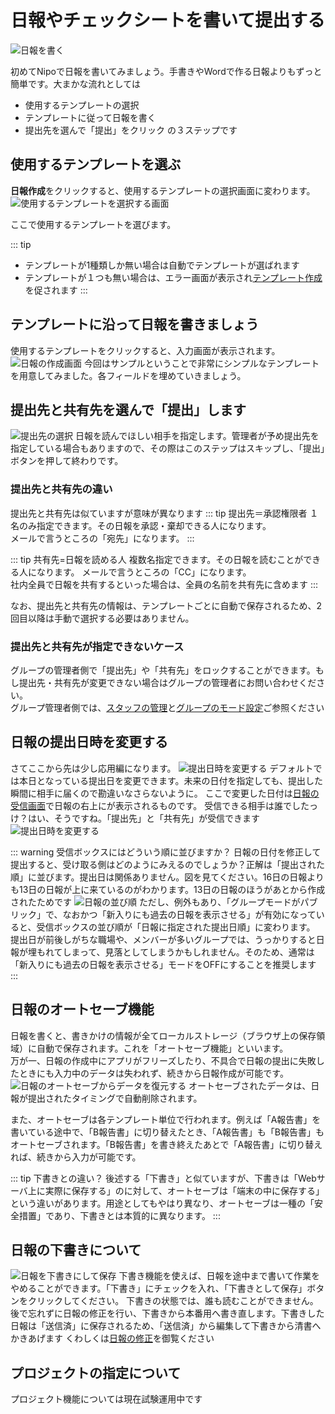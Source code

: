 # 日報やチェックシートを書いて提出する<Badge text="一般向け" type="info" />
![日報を書く](/write/w1.png)

初めてNipoで日報を書いてみましょう。手書きやWordで作る日報よりもずっと簡単です。大まかな流れとしては
- 使用するテンプレートの選択
- テンプレートに従って日報を書く
- 提出先を選んで「提出」をクリック
の３ステップです


## 使用するテンプレートを選ぶ

**日報作成**をクリックすると、使用するテンプレートの選択画面に変わります。
![使用するテンプレートを選択する画面](/write/w2.png)

ここで使用するテンプレートを選びます。

::: tip
- テンプレートが1種類しか無い場合は自動でテンプレートが選ばれます
- テンプレートが１つも無い場合は、エラー画面が表示され[テンプレート作成](/manual/template/_make)を促されます
:::

## テンプレートに沿って日報を書きましょう
使用するテンプレートをクリックすると、入力画面が表示されます。
![日報の作成画面](/write/w3.png)
今回はサンプルということで非常にシンプルなテンプレートを用意してみました。各フィールドを埋めていきましょう。

## 提出先と共有先を選んで「提出」します
![提出先の選択](/write/w4.png)
日報を読んでほしい相手を指定します。管理者が予め提出先を指定している場合もありますので、その際はこのステップはスキップし、「提出」ボタンを押して終わりです。


### 提出先と共有先の違い<Badge text="ワンポイント" />
提出先と共有先は似ていますが意味が異なります
::: tip 提出先＝承認権限者
１名のみ指定できます。その日報を承認・棄却できる人になります。  
メールで言うところの「宛先」になります。
:::

::: tip 共有先=日報を読める人
複数名指定できます。その日報を読むことができる人になります。
メールで言うところの「CC」になります。  
社内全員で日報を共有するといった場合は、全員の名前を共有先に含めます
:::

なお、提出先と共有先の情報は、テンプレートごとに自動で保存されるため、2回目以降は手動で選択する必要はありません。


### 提出先と共有先が指定できないケース
グループの管理者側で「提出先」や「共有先」をロックすることができます。もし提出先・共有先が変更できない場合はグループの管理者にお問い合わせください。  
グループ管理者側では、[スタッフの管理](/manual/group/editstaff)と[グループのモード設定](/manual/group/group)ご参照ください

## 日報の提出日時を変更する<Badge text="応用編" />
さてここから先は少し応用編になります。
![提出日時を変更する](/write/w5.png)
デフォルトでは本日となっている提出日を変更できます。未来の日付を指定しても、提出した瞬間に相手に届くので勘違いなさらないように。
ここで変更した日付は[日報の受信画面](/manual/res/res)で日報の右上にが表示されるものです。
受信できる相手は誰でしたっけ？はい、そうですね。「提出先」と「共有先」が受信できます
![提出日時を変更する](/write/w6.png)

::: warning 受信ボックスにはどういう順に並びますか？
日報の日付を修正して提出すると、受け取る側はどのようにみえるのでしょうか？正解は「提出された順」に並びます。提出日は関係ありません。図を見てください。16日の日報よりも13日の日報が上に来ているのがわかります。13日の日報のほうがあとから作成されたためです
![日報の並び順](/write/w7.png)
ただし、例外もあり、「グループモードがパブリック」で、なおかつ「新入りにも過去の日報を表示させる」が有効になっていると、受信ボックスの並び順が「日報に指定された提出日順」に変わります。
提出日が前後しがちな職場や、メンバーが多いグループでは、うっかりすると日報が埋もれてしまって、見落としてしまうかもしれません。そのため、通常は「新入りにも過去の日報を表示させる」モードをOFFにすることを推奨します
:::

## 日報のオートセーブ機能<Badge text="応用編" />
日報を書くと、書きかけの情報が全てローカルストレージ（ブラウザ上の保存領域）に自動で保存されます。これを「オートセーブ機能」といいます。  
万が一、日報の作成中にアプリがフリーズしたり、不具合で日報の提出に失敗したときにも入力中のデータは失われず、続きから日報作成が可能です。
![日報のオートセーブからデータを復元する](/write/w8.png)
オートセーブされたデータは、日報が提出されたタイミングで自動削除されます。

また、オートセーブは各テンプレート単位で行われます。例えば「A報告書」を書いている途中で、「B報告書」に切り替えたとき、「A報告書」も「B報告書」もオートセーブされます。「B報告書」を書き終えたあとで「A報告書」に切り替えれば、続きから入力が可能です。

::: tip 下書きとの違い？
後述する「下書き」と似ていますが、下書きは「Webサーバ上に実際に保存する」のに対して、オートセーブは「端末の中に保存する」という違いがあります。用途としてもやはり異なり、オートセーブは一種の「安全措置」であり、下書きとは本質的に異なります。
:::

## 日報の下書きについて<Badge text="応用編" />
![日報を下書きにして保存](/write/w9.png)
下書き機能を使えば、日報を途中まで書いて作業をやめることができます。「下書き」にチェックを入れ、「下書きとして保存」ボタンをクリックしてください。
下書きの状態では、誰も読むことができません。後で忘れずに日報の修正を行い、下書きから本番用へ書き直します。下書きした日報は「送信済」に保存されるため、「送信済」から編集して下書きから清書へかきあげます
くわしくは[日報の修正](/manual/report/edit)を御覧ください

## プロジェクトの指定について<Badge text="準備中" />
プロジェクト機能については現在試験運用中です